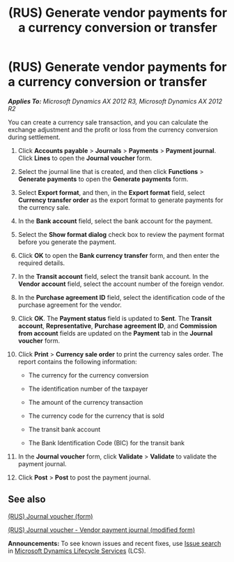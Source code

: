 ﻿---
title: (RUS) Generate vendor payments for a currency conversion or transfer
TOCTitle: (RUS) Generate vendor payments for a currency conversion or transfer
ms:assetid: 17cf8dd5-d64a-44bb-b1a2-f9c4f7a910be
ms:mtpsurl: https://technet.microsoft.com/en-us/library/JJ923257(v=AX.60)
ms:contentKeyID: 52075351
ms.date: 04/18/2014
mtps_version: v=AX.60
---

# (RUS) Generate vendor payments for a currency conversion or transfer 


_**Applies To:** Microsoft Dynamics AX 2012 R3, Microsoft Dynamics AX 2012 R2_

You can create a currency sale transaction, and you can calculate the exchange adjustment and the profit or loss from the currency conversion during settlement.

1.  Click **Accounts payable** \> **Journals** \> **Payments** \> **Payment journal**. Click **Lines** to open the **Journal voucher** form.

2.  Select the journal line that is created, and then click **Functions** \> **Generate payments** to open the **Generate payments** form.

3.  Select **Export format**, and then, in the **Export format** field, select **Currency transfer order** as the export format to generate payments for the currency sale.

4.  In the **Bank account** field, select the bank account for the payment.

5.  Select the **Show format dialog** check box to review the payment format before you generate the payment.

6.  Click **OK** to open the **Bank currency transfer** form, and then enter the required details.

7.  In the **Transit account** field, select the transit bank account. In the **Vendor account** field, select the account number of the foreign vendor.

8.  In the **Purchase agreement ID** field, select the identification code of the purchase agreement for the vendor.

9.  Click **OK**. The **Payment status** field is updated to **Sent**. The **Transit account**, **Representative**, **Purchase agreement ID**, and **Commission from account** fields are updated on the **Payment** tab in the **Journal voucher** form.

10. Click **Print** \> **Currency sale order** to print the currency sales order. The report contains the following information:
    
      - The currency for the currency conversion
    
      - The identification number of the taxpayer
    
      - The amount of the currency transaction
    
      - The currency code for the currency that is sold
    
      - The transit bank account
    
      - The Bank Identification Code (BIC) for the transit bank

11. In the **Journal voucher** form, click **Validate** \> **Validate** to validate the payment journal.

12. Click **Post** \> **Post** to post the payment journal.

## See also

[(RUS) Journal voucher (form)](https://technet.microsoft.com/en-us/library/jj923409\(v=ax.60\))

[(RUS) Journal voucher - Vendor payment journal (modified form)](https://technet.microsoft.com/en-us/library/jj733511\(v=ax.60\))

  
**Announcements:** To see known issues and recent fixes, use [Issue search](http://go.microsoft.com/fwlink/?linkid=389258) in [Microsoft Dynamics Lifecycle Services](http://go.microsoft.com/fwlink/?linkid=306505) (LCS).

